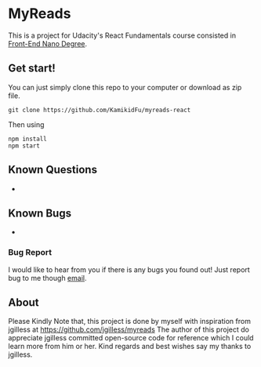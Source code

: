 # MyReads

This is a project for Udacity's React Fundamentals course consisted in [Front-End Nano Degree](https://www.udacity.com/course/front-end-web-developer-nanodegree--nd001).



## Get start!

You can just simply clone this repo to your computer or download as zip file.

```shell
git clone https://github.com/KamikidFu/myreads-react
```

Then using

```shell
npm install
npm start
```



## Known Questions

-



## Known Bugs

-

### Bug Report

I would like to hear from you if there is any bugs you found out! Just report bug to me though [email](mailto:kidfu@live.com).



## About

Please Kindly Note that, this project is done by myself with inspiration from jgilless at <https://github.com/jgilless/myreads> The author of this project do appreciate jgilless committed open-source code for reference which I could learn more from him or her. Kind regards and best wishes say my thanks to jgilless.
